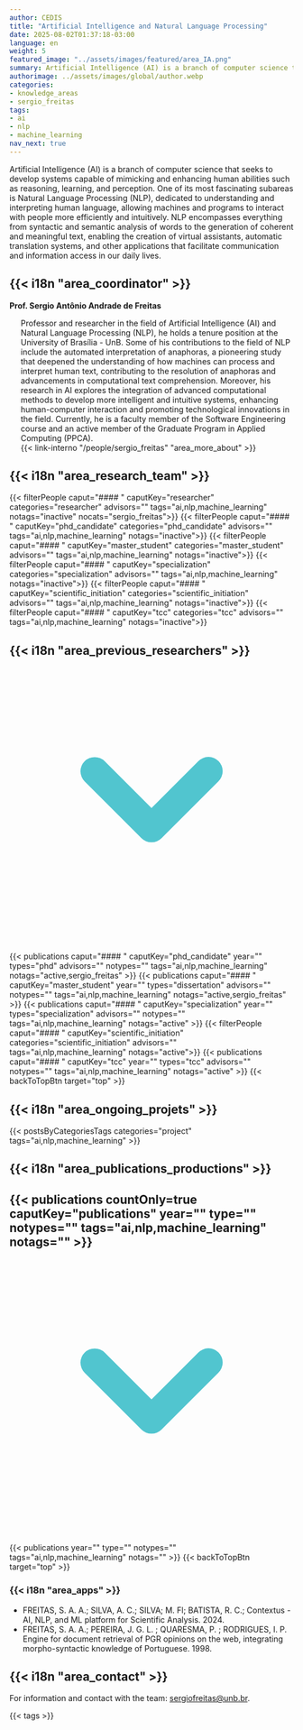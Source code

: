```yaml
---
author: CEDIS
title: "Artificial Intelligence and Natural Language Processing"
date: 2025-08-02T01:37:18-03:00
language: en
weight: 5
featured_image: "../assets/images/featured/area_IA.png"
summary: Artificial Intelligence (AI) is a branch of computer science that seeks to develop systems capable of mimicking and enhancing human abilities such as reasoning, learning, and perception. One of its most fascinating subareas is Natural Language Processing (NLP).
authorimage: ../assets/images/global/author.webp
categories:
- knowledge_areas
- sergio_freitas
tags: 
- ai
- nlp
- machine_learning
nav_next: true
---
```

<div id="top"></div>

Artificial Intelligence (AI) is a branch of computer science that seeks to develop systems capable of mimicking and enhancing human abilities such as reasoning, learning, and perception. One of its most fascinating subareas is Natural Language Processing (NLP), dedicated to understanding and interpreting human language, allowing machines and programs to interact with people more efficiently and intuitively. NLP encompasses everything from syntactic and semantic analysis of words to the generation of coherent and meaningful text, enabling the creation of virtual assistants, automatic translation systems, and other applications that facilitate communication and information access in our daily lives.

## {{< i18n "area_coordinator" >}}

**Prof. Sergio Antônio Andrade de Freitas**
<div style="margin-left: 20px;">
Professor and researcher in the field of Artificial Intelligence (AI) and Natural Language Processing (NLP), he holds a tenure position at the University of Brasília - UnB. Some of his contributions to the field of NLP include the automated interpretation of anaphoras, a pioneering study that deepened the understanding of how machines can process and interpret human text, contributing to the resolution of anaphoras and advancements in computational text comprehension. Moreover, his research in AI explores the integration of advanced computational methods to develop more intelligent and intuitive systems, enhancing human-computer interaction and promoting technological innovations in the field. Currently, he is a faculty member of the Software Engineering course and an active member of the Graduate Program in Applied Computing (PPCA).
<br>
{{< link-interno "/people/sergio_freitas" "area_more_about" >}}
</div>

## {{< i18n "area_research_team" >}}
{{< filterPeople caput="#### " caputKey="researcher" categories="researcher" advisors="" tags="ai,nlp,machine_learning" notags="inactive" nocats="sergio_freitas">}}
{{< filterPeople caput="#### " caputKey="phd_candidate" categories="phd_candidate" advisors="" tags="ai,nlp,machine_learning" notags="inactive">}}
{{< filterPeople caput="#### " caputKey="master_student" categories="master_student" advisors="" tags="ai,nlp,machine_learning" notags="inactive">}}
{{< filterPeople caput="#### " caputKey="specialization" categories="specialization" advisors="" tags="ai,nlp,machine_learning" notags="inactive">}}
{{< filterPeople caput="#### " caputKey="scientific_initiation" categories="scientific_initiation" advisors="" tags="ai,nlp,machine_learning" notags="inactive">}}
{{< filterPeople caput="#### " caputKey="tcc" categories="tcc" advisors="" tags="ai,nlp,machine_learning" notags="inactive">}}

<div id="previous-collaborators" x-data="{ showPrevious: false }">
    <h2 id="former-collaborators-title" @click="showPrevious = !showPrevious" class="text-xl font-bold mb-2 cursor-pointer flex items-center text-primary-900">
      {{< i18n "area_previous_researchers" >}}
      <svg :class="{'rotate-0': !showPrevious, 'rotate-180': showPrevious}" class="ml-2 h-5 w-5 transform transition-transform duration-200" xmlns="http://www.w3.org/2000/svg" viewBox="0 0 20 20" fill="#51C5CF"><path fill-rule="evenodd" d="M5.293 7.293a1 1 0 011.414 0L10 10.586l3.293-3.293a1 1 0 111.414 1.414l-4 4a1 1 0 01-1.414 0l-4-4a1 1 0 010-1.414z" clip-rule="evenodd" /></svg>
    </h2>
    <div x-show="showPrevious" x-cloak>
    {{< publications caput="#### " caputKey="phd_candidate"  year="" types="phd" advisors="" notypes="" tags="ai,nlp,machine_learning" notags="active,sergio_freitas" >}}
    {{< publications caput="#### " caputKey="master_student" year="" types="dissertation" advisors="" notypes="" tags="ai,nlp,machine_learning" notags="active,sergio_freitas" >}}
    {{< publications caput="#### " caputKey="specialization" year="" types="specialization" advisors="" notypes="" tags="ai,nlp,machine_learning" notags="active" >}}
    {{< filterPeople caput="#### " caputKey="scientific_initiation" categories="scientific_initiation" advisors="" tags="ai,nlp,machine_learning" notags="active">}}
    {{< publications caput="#### " caputKey="tcc" year="" types="tcc" advisors="" notypes="" tags="ai,nlp,machine_learning" notags="active" >}}
    {{< backToTopBtn target="top" >}}
    </div>
  </div>

## {{< i18n "area_ongoing_projets" >}}

{{< postsByCategoriesTags categories="project" tags="ai,nlp,machine_learning" >}}

## {{< i18n "area_publications_productions" >}}

<div id="npublications-section" x-data="{ showPublications: false }">
    <h2 id="npublications-title" @click="showPublications = !showPublications" class="text-xl font-bold mb-2 cursor-pointer flex items-center text-primary-900">
      {{< publications countOnly=true caputKey="publications" year="" type="" notypes="" tags="ai,nlp,machine_learning" notags="" >}}
      <svg :class="{'rotate-0': !showPublications, 'rotate-180': showPublications}" class="ml-2 h-5 w-5 transform transition-transform duration-200" xmlns="http://www.w3.org/2000/svg" viewBox="0 0 20 20" fill="#51C5CF"><path fill-rule="evenodd" d="M5.293 7.293a1 1 0 011.414 0L10 10.586l3.293-3.293a1 1 0 111.414 1.414l-4 4a1 1 0 01-1.414 0l-4-4a1 1 0 010-1.414z" clip-rule="evenodd" /></svg>
    </h2>
    <div x-show="showPublications" x-cloak>
      {{< publications year="" type="" notypes="" tags="ai,nlp,machine_learning" notags="" >}} 
      {{< backToTopBtn target="top" >}}
    </div>
</div>

### {{< i18n "area_apps" >}}
- FREITAS, S. A. A.; SILVA, A. C.; SILVA; M. Fl; BATISTA, R. C.; Contextus - AI, NLP, and ML platform for Scientific Analysis. 2024.
- FREITAS, S. A. A.; PEREIRA, J. G. L. ; QUARESMA, P. ; RODRIGUES, I. P. Engine for document retrieval of PGR opinions on the web, integrating morpho-syntactic knowledge of Portuguese. 1998.

## {{< i18n "area_contact" >}}
For information and contact with the team: [sergiofreitas@unb.br](mailto:sergiofreitas@unb.br).

{{< tags >}}